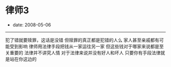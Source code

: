 # 律师3

- date: 2008-05-06

--------------------------


犯了错就要赎罪，这话是没错
但赎罪的真正都是犯错的人么
家人甚至亲戚都有可能受到影响
律师用法律手段把钱从一家运往另一家
但这些钱对于哪家来说都是至关重要的
法律并不讲究人情
对于法律来说并没有好人和坏人
只要你有手段法律就是站在你这边的

